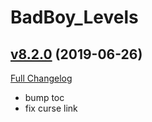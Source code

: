 # BadBoy_Levels

## [v8.2.0](https://github.com/funkydude/BadBoy_Levels/tree/v8.2.0) (2019-06-26)
[Full Changelog](https://github.com/funkydude/BadBoy_Levels/compare/v8.1.0...v8.2.0)

- bump toc  
- fix curse link  
